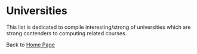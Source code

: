 # Universities

This list is dedicated to compile interesting/strong of universities which are strong contenders to computing related courses.

Back to [Home Page](../README.md)
